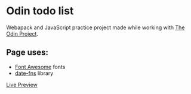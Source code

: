 # Odin todo list
Webapack and JavaScript practice project made while working with [The Odin Project](https://www.theodinproject.com/).  
## Page uses:
* [Font Awesome](https://fontawesome.com/) fonts
* [date-fns](https://date-fns.org/) library  

[Live Preview](https://rafallyczek.github.io/odin-todo)
